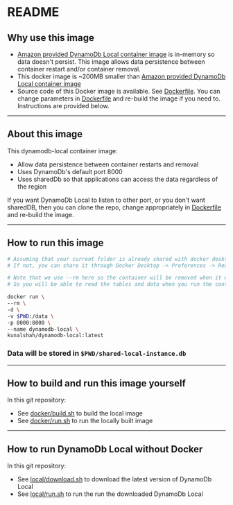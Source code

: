 # README

## Why use this image

- [Amazon provided DynamoDb Local container image](https://hub.docker.com/r/amazon/dynamodb-local) is in-memory so data doesn't persist. This image allows data persistence between container restart and/or container removal.
- This docker image is ~200MB smaller than [Amazon provided DynamoDb Local container image](https://hub.docker.com/r/amazon/dynamodb-local)
- Source code of this Docker image is available. See [Dockerfile](https://github.com/kunalshah/dynamodb-local/blob/main/Dockerfile). You can change parameters in [Dockerfile](https://github.com/kunalshah/dynamodb-local/blob/main/Dockerfile) and re-build the image if you need to. Instructions are provided below.

---

## About this image

This dynamodb-local container image:

- Allow data persistence between container restarts and removal
- Uses DynamoDb's default port 8000
- Uses sharedDb so that applications can access the data regardless of the region

If you want DynamoDb Local to listen to other port, or you don't want sharedDB,
then you can clone the repo, change appropriately in [Dockerfile](https://github.com/kunalshah/dynamodb-local/blob/main/Dockerfile) and re-build the image.

---

## How to run this image

```bash
# Assuming that your current folder is already shared with docker desktop. 
# If not, you can share it through Docker Desktop -> Preferences -> Resource -> File Sharing

# Note that we use --rm here so the container will be removed when it exits. However, data will persist as shared-instance.db
# So you will be able to read the tables and data when you run the container again

docker run \
--rm \
-d \
-v $PWD:/data \
-p 8000:8000 \
--name dynamodb-local \
kunalshah/dynamodb-local:latest
```

### Data will be stored in `$PWD/shared-local-instance.db`

---

## How to build and run this image yourself

In this git repository:
- See [docker/build.sh](https://github.com/kunalshah/dynamodb-local/blob/main/docker/build.sh) to build the local image
- See [docker/run.sh](https://github.com/kunalshah/dynamodb-local/blob/main/docker/run.sh) to run the locally built image

---

## How to run DynamoDb Local without Docker

In this git repository:

- See [local/download.sh](https://github.com/kunalshah/dynamodb-local/blob/main/local/download.sh) to download the latest version of DynamoDb Local
- See [local/run.sh](https://github.com/kunalshah/dynamodb-local/blob/main/local/run.sh) to run the run the downloaded DynamoDb Local
